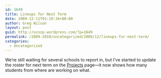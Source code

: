 ```yaml
---
id: 1649
title: Lineups for Next Term
date: 2009-12-11T01:19:34+00:00
author: Greg Wilson
layout: post
guid: http://ucosp.wordpress.com/?p=1649
permalink: /2009-2010/uncategorized/2009/12/lineups-for-next-term/
categories:
  - Uncategorized
---
```

We&#8217;re still waiting for several schools to report in, but I&#8217;ve started to update the roster for next term on the [Projects](http://ucosp.wordpress.com/projects/) page&#8212;it now shows how many students from where are working on what.